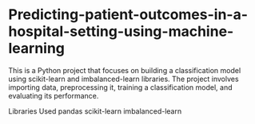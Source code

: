 # Predicting-patient-outcomes-in-a-hospital-setting-using-machine-learning


This is a Python project that focuses on building a classification model using scikit-learn and imbalanced-learn libraries. The project involves importing data, preprocessing it, training a classification model, and evaluating its performance.

Libraries Used
pandas
scikit-learn
imbalanced-learn

